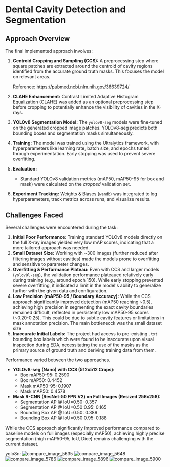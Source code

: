 # Dental Cavity Detection and Segmentation 

## Approach Overview

The final implemented approach involves:

1.  **Centroid Cropping and Sampling (CCS):** A preprocessing step where square patches are extracted around the centroid of cavity regions identified from the accurate ground truth masks. This focuses the model on relevant areas.
   
      Reference: https://pubmed.ncbi.nlm.nih.gov/36639724/
3.  **CLAHE Enhancement:** Contrast Limited Adaptive Histogram Equalization (CLAHE) was added as an optional preprocessing step before cropping to potentially enhance the visibility of cavities in the X-rays.
4.  **YOLOv8 Segmentation Model:** The `yolov8-seg` models were fine-tuned on the generated cropped image patches. YOLOv8-seg predicts both bounding boxes and segmentation masks simultaneously.
5.  **Training:** The model was trained using the Ultralytics framework, with hyperparameters like learning rate, batch size, and epochs tuned through experimentation. Early stopping was used to prevent severe overfitting.
6.  **Evaluation:**
    * Standard YOLOv8 validation metrics (mAP50, mAP50-95 for box and mask) were calculated on the *cropped* validation set.
7.  **Experiment Tracking:** Weights & Biases (`wandb`) was integrated to log hyperparameters, track metrics across runs, and visualize results.

## Challenges Faced

Several challenges were encountered during the task:

1.  **Initial Poor Performance:** Training standard YOLOv8 models directly on the full X-ray images yielded very low mAP scores, indicating that a more tailored approach was needed.
2.  **Small Dataset Size:** Working with ~300 images (further reduced after filtering images without cavities) made the models prone to overfitting and sensitive to parameter changes.
3.  **Overfitting & Performance Plateau:** Even with CCS and larger models (`yolov8l-seg`), the validation performance plateaued relatively early during training (e.g., around epoch 150). While early stopping prevented severe overfitting, it indicated a limit in the model's ability to generalize further with the given data and configuration.
4.  **Low Precision (mAP50-95 / Boundary Accuracy):** While the CCS approach significantly improved detection (mAP50 reaching ~0.5), achieving high precision in segmenting the exact cavity boundaries remained difficult, reflected in persistently low mAP50-95 scores (~0.20-0.25). This could be due to subtle cavity features or limitations in mask annotation precision. The main bottlenecck was the small dataset size
5.  **Inaccurate Initial Labels:** The project had access to pre-existing `.txt` bounding box labels which were found to be inaccurate upon visual inspection during EDA, necessitating the use of the masks as the primary source of ground truth and deriving training data from them.

Performance varied between the two approaches.

* **YOLOv8-seg (Nano) with CCS (512x512 Crops):** 
    * Box mAP50-95: 0.2590
    * Box mAP50: 0.4452
    * Mask mAP50-95: 0.1907
    * Mask mAP50: 0.4578
* **Mask R-CNN (ResNet-50 FPN V2) on Full Images (Resized 256x256):**
    * Segmentation AP @ IoU=0.50: 0.357
    * Segmentation AP @ IoU=0.50:0.95: 0.165
    * Bounding Box AP @ IoU=0.50: 0.389
    * Bounding Box AP @ IoU=0.50:0.95: 0.188

While the CCS approach significantly improved performance compared to baseline models on full images (especially mAP50), achieving highly precise segmentation (high mAP50-95, IoU, Dice) remains challenging with the current dataset.

yolo8n: 
![compare_image_5635](https://github.com/user-attachments/assets/7d7ef85e-ea47-4389-ac77-a746153c9e58)
![compare_image_5648](https://github.com/user-attachments/assets/7041cfa6-2413-48ac-8f12-ebefceb3213d)
![compare_image_5786](https://github.com/user-attachments/assets/c2584764-d944-4f8f-a29a-4d83b5ac47e8)
![compare_image_5896](https://github.com/user-attachments/assets/d5dd1124-ab4d-4269-9bdc-6648c7bb8dd0)
![compare_image_5900](https://github.com/user-attachments/assets/cb607966-d889-4033-9dcb-4b79da57798d)


